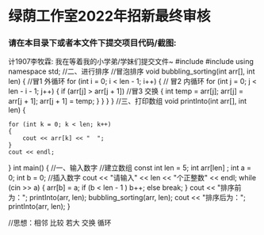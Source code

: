 # 绿荫工作室2022年招新最终审核
### 请在本目录下或者本文件下提交项目代码/截图:

计1907李牧霖: 我在等着我的小学弟/学妹们提交文件~
#include <iostream>
#include <string>
using namespace std;
//二、进行排序 
//冒泡排序
void bubbling_sorting(int arr[], int len)
{
	//冒1 外循环
	for (int i = 0; i < len - 1; i++)
	{
		// 冒2 内循环
		for (int j = 0; j < len - i - 1; j++)
		{
			if (arr[j] > arr[j + 1])
			//冒3 交换
			{
				int temp = arr[j];
				arr[j] = arr[j + 1];
				arr[j + 1] = temp;
			}
		}
	}
}
//三、打印数组
void printInto(int arr[], int len)
{

	for (int k = 0; k < len; k++)
	{
		cout << arr[k] << "  ";
	}
	cout << endl;
}
int main()
{
	//一、输入数字
	//建立数组
	const int len = 5;
	int arr[len] ;
	int a = 0;
	int b = 0;
	//插入数字
	cout << "请输入"  << len << "个正整数" << endl;
	while (cin >> a)
	{
		arr[b] = a;
		if (b < len - 1 )
			b++;
		else
			break;
	}
	cout << "排序前为：";
	printInto(arr, len);
	bubbling_sorting(arr, len);
	cout << "排序后为：";
	printInto(arr, len);
}

//思想：相邻 比较 若大 交换 循环  
